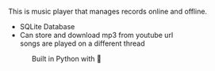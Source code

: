This is music player that manages records online and offline.
<ul>
<li>SQLite Database</li>
<li>Can store and download mp3 from youtube url</li> 
<l1>songs are played on a different thread</l1>
<ul/>

Built in Python with :green_heart: 

